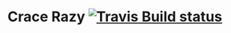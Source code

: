# Crace Razy [![Travis Build status](https://travis-ci.org/swrh/crace-razy.svg?branch=master)](https://travis-ci.org/swrh/crace-razy)
